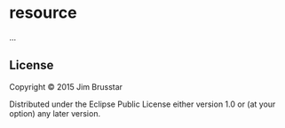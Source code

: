 # resource

...

## License

Copyright © 2015 Jim Brusstar

Distributed under the Eclipse Public License either version 1.0 or (at
your option) any later version.

